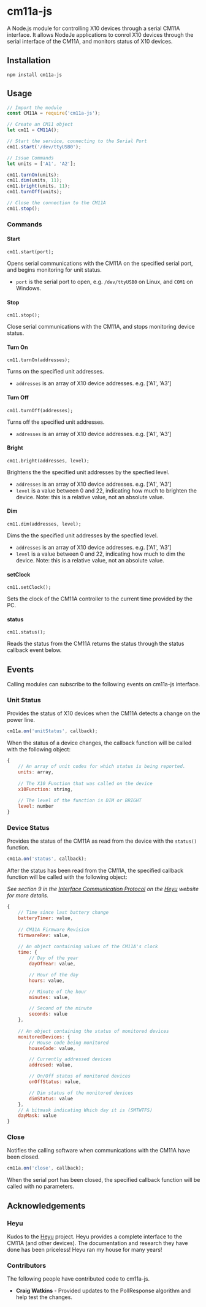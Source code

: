 # cm11a-js

A Node.js module for controlling X10 devices through a serial CM11A interface. It allows NodeJe applications to conrol X10 devices through the serial interface of the CM11A, and monitors status of X10 devices.

## Installation

`npm install cm11a-js`

## Usage

```javascript
// Import the module
const CM11A = require('cm11a-js');

// Create an CM11 object
let cm11 = CM11A();

// Start the service, connecting to the Serial Port
cm11.start('/dev/ttyUSB0');

// Issue Commands
let units = ['A1', 'A2'];

cm11.turnOn(units);
cm11.dim(units, 11);
cm11.bright(units, 11);
cm11.turnOff(units);

// Close the connection to the CM11A
cm11.stop();
```

### Commands

#### Start

`cm11.start(port);`

Opens serial communications with the CM11A on the specified serial port, and begins monitoring for unit status.

- `port` is the serial port to open, e.g. `/dev/ttyUSB0` on Linux, and `COM1` on Windows.

#### Stop

`cm11.stop();`

Close serial communications with the CM11A, and stops monitoring device status.

#### Turn On

`cm11.turnOn(addresses);`

Turns on the specified unit addresses.

- `addresses` is an array of X10 device addresses.  e.g. ['A1', 'A3']

#### Turn Off

`cm11.turnOff(addresses);`

Turns off the specified unit addresses.

- `addresses` is an array of X10 device addresses.  e.g. ['A1', 'A3']

#### Bright

`cm11.bright(addresses, level);`

Brightens the the specified unit addresses by the specfied level.

- `addresses` is an array of X10 device addresses.  e.g. ['A1', 'A3']
- `level` is a value between 0 and 22, indicating how much to brighten the device.  Note: this is a relative value, not an absolute value.

#### Dim

`cm11.dim(addresses, level);`

Dims the the specified unit addresses by the specfied level.

- `addresses` is an array of X10 device addresses.  e.g. ['A1', 'A3']
- `level` is a value between 0 and 22, indicating how much to dim the device.  Note: this is a relative value, not an absolute value.

#### setClock

`cm11.setClock();`

Sets the clock of the CM11A controller to the current time provided by the PC.

#### status

`cm11.status();`

Reads the status from the CM11A returns the status through the status callback event below.

## Events

Calling modules can subscribe to the following events on cm11a-js interface.

### Unit Status

Provides the status of X10 devices when the CM11A detects a change on the power line.

```javascript
cm11a.on('unitStatus', callback);
```

When the status of a device changes, the callback function will be called with the following object:

```javascript
{
    // An array of unit codes for which status is being reported.
    units: array,
        
    // The X10 Function that was called on the device       
    x10Function: string,
    
    // The level of the function is DIM or BRIGHT    
    level: number
}
```

### Device Status

Provides the status of the CM11A as read from the device with the `status()` function.

```javascript
cm11a.on('status', callback);
```

After the status has been read from the CM11A, the specified callback function will be called with the following object:

*See section 9 in the [Interface Communication Protocol](https://www.heyu.org/docs/protocol.txt) on the [Heyu](https://www.heyu.org/) website for more details.*

```javascript
{
    // Time since last battery change
    batteryTimer: value,
  
    // CM11A Firmware Revision
    firmwareRev: value,
  
    // An object containing values of the CM11A's clock
    time: {
        // Day of the year
        dayOfYear: value,

        // Hour of the day
        hours: value,

        // Minute of the hour
        minutes: value,

        // Second of the minute
        seconds: value
    },
    
    // An object containing the status of monitored devices
    monitoredDevices: {
        // House code being monitored
        houseCode: value,

        // Currently addressed devices    
        addresed: value,

        // On/Off status of monitored devices
        onOffStatus: value,

        // Dim status of the monitored devices
        dimStatus: value
    },
    // A bitmask indicating Which day it is (SMTWTFS)
    dayMask: value
}
```

### Close

Notifies the calling software when communications with the CM11A have been closed.

```javascript
cm11a.on('close', callback);
```

When the serial port has been closed, the specified callback function will be called with no parameters.


## Acknowledgements

### Heyu
Kudos to the [Heyu](https://www.heyu.org/) project.  Heyu provides a complete interface to the CM11A (and other devices).  The documentation and research they have done has been priceless!  Heyu ran my house for many years!

### Contributors

The following people have contributed code to cm11a-js.

- **Craig Watkins** - Provided updates to the PollResponse algorithm and help test the changes.

